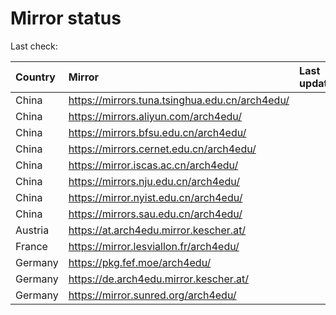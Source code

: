 <script src="./time.js"></script>
# Mirror status
Last check: <script type="text/javascript">localize(1702293379.7805862);</script>

|Country|Mirror|Last update|
|:------|:-----|:----------|
|China|https://mirrors.tuna.tsinghua.edu.cn/arch4edu/|<script type="text/javascript">localize(1702276466);</script>|
|China|https://mirrors.aliyun.com/arch4edu/|<script type="text/javascript">localize(1702276466);</script>|
|China|https://mirrors.bfsu.edu.cn/arch4edu/|<script type="text/javascript">localize(1702276466);</script>|
|China|https://mirrors.cernet.edu.cn/arch4edu/|<script type="text/javascript">localize(1702276466);</script>|
|China|https://mirror.iscas.ac.cn/arch4edu/|<script type="text/javascript">localize(1702232965);</script>|
|China|https://mirrors.nju.edu.cn/arch4edu/|<script type="text/javascript">localize(1702232965);</script>|
|China|https://mirror.nyist.edu.cn/arch4edu/|<script type="text/javascript">localize(1702232965);</script>|
|China|https://mirrors.sau.edu.cn/arch4edu/|<script type="text/javascript">localize(1702276466);</script>|
|Austria|https://at.arch4edu.mirror.kescher.at/|<script type="text/javascript">localize(1702276466);</script>|
|France|https://mirror.lesviallon.fr/arch4edu/|<script type="text/javascript">localize(1702232965);</script>|
|Germany|https://pkg.fef.moe/arch4edu/|<script type="text/javascript">localize(1702276466);</script>|
|Germany|https://de.arch4edu.mirror.kescher.at/|<script type="text/javascript">localize(1702276466);</script>|
|Germany|https://mirror.sunred.org/arch4edu/|<script type="text/javascript">localize(1702276466);</script>|

<script src="./tablefilter/tablefilter.js"></script>
<script src="./table.js"></script>